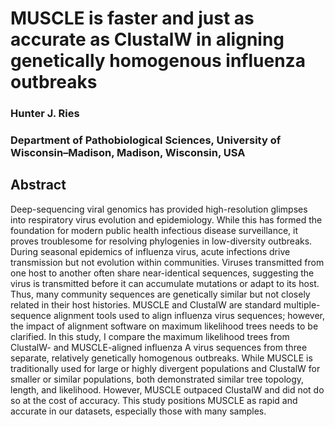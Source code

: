 # MUSCLE is faster and just as accurate as ClustalW in aligning genetically homogenous influenza outbreaks
### Hunter J. Ries
### Department of Pathobiological Sciences, University of Wisconsin–Madison, Madison, Wisconsin, USA

## Abstract
Deep-sequencing viral genomics has provided high-resolution glimpses into respiratory virus evolution and epidemiology. While this has formed the foundation for modern public health infectious disease surveillance, it proves troublesome for resolving phylogenies in low-diversity outbreaks. During seasonal epidemics of influenza virus, acute infections drive transmission but not evolution within communities. Viruses transmitted from one host to another often share near-identical sequences, suggesting the virus is transmitted before it can accumulate mutations or adapt to its host. Thus, many community sequences are genetically similar but not closely related in their host histories. MUSCLE and ClustalW are standard multiple-sequence alignment tools used to align influenza virus sequences; however, the impact of alignment software on maximum likelihood trees needs to be clarified. In this study, I compare the maximum likelihood trees from ClustalW- and MUSCLE-aligned influenza A virus sequences from three separate, relatively genetically homogenous outbreaks. While MUSCLE is traditionally used for large or highly divergent populations and ClustalW for smaller or similar populations, both demonstrated similar tree topology, length, and likelihood. However, MUSCLE outpaced ClustalW and did not do so at the cost of accuracy. This study positions MUSCLE as rapid and accurate in our datasets, especially those with many samples. 